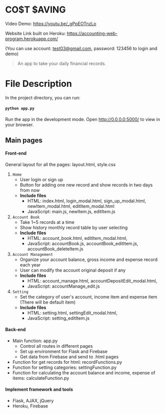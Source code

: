 # CO$T $AVING
Video Demo:  https://youtu.be/_gPpEOTnzLo

Website Link built on Heroku: https://accounting-web-program.herokuapp.com/

(You can use account: test03@gmail.com, password: 123456 to login and demo)

> An app to take your daily financial records.



# File Description
In the project directory, you can run:
#### `python app.py`
Run the app in the development mode.
Open http://0.0.0.0:5000/ to view in your browser.

## Main pages
#### Front-end
General layout for all the pages: layout.html, style.css
1. `Home`
   - User login or sign up
   - Button for adding one new record and show records in two days from now
   - **Include files**
     - HTML: index.html, login_modal.html, sign_up_modal.html, newItem_modal.html, editItem_modal.html
     - JavaScript: main.js, newItem.js, editItem.js
2. `Account Book`
   - Take 1~5 records at a time
   - Show history monthly record table by user selecting
   - **Include files**
     - HTML: account_book.html, editItem_modal.html, 
     - JavaScript: accountBook.js, accountBook_editItem.js, accountBook_deleteItem.js
3. `Account Management`
   - Organize your account balance, gross income and expense record each year
   - User can modify the account original deposit if any
   - **Include files**
     - HTML: account_manage.html, accountDepositEdit_modal.html, 
     - JavaScript: accountManage_edit.js
4. `Setting`
   - Set the category of user's account, income item and expense item (There will be default item)
   - **Include files**
     - HTML: setting.html, settingEdit_modal.html, 
     - JavaScript: setting_editItem.js

#### Back-end
* Main function: app.py
  - Control all routes in different pages
  - Set up environment for Flask and Firebase
  - Get data from Firebase and send to .html pages
* Function for get records for html: recordFunctions.py
* Function for setting categories: settingFunction.py 
* Function for calculating the account balance and income, expense of items: calculateFunction.py

#### Implement framework and tools
* Flask, AJAX, jQuery
* Heroku, Firebase
